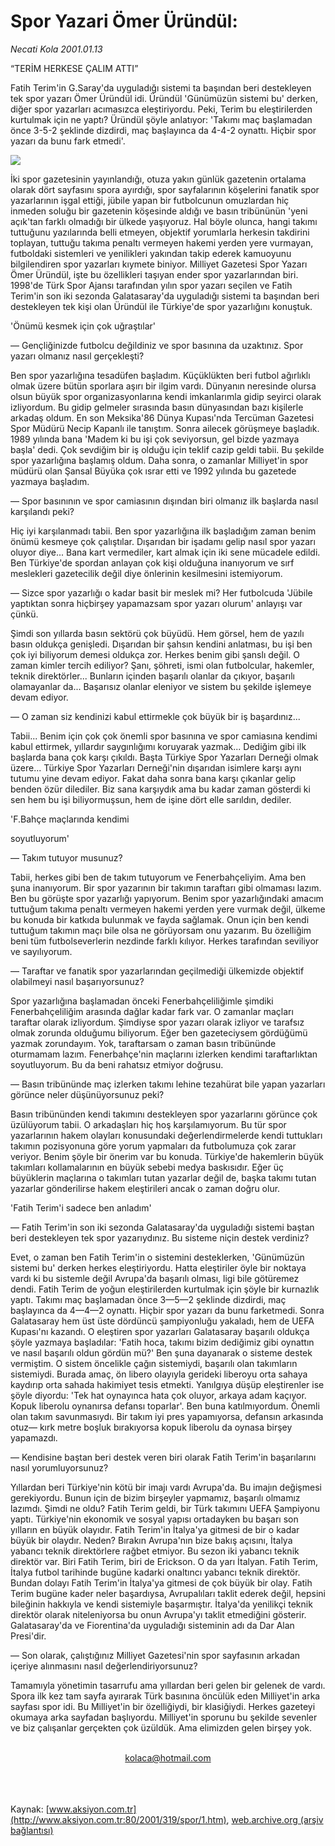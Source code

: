 # Spor Yazari Ömer Üründül:

*Necati Kola 2001.01.13*

<div>
 <p class="baslik">
  “TERİM HERKESE ÇALIM ATTI”
 </p>
 <p class="spot">
  Fatih Terim'in G.Saray'da uyguladığı sistemi ta  başından beri destekleyen tek spor yazarı Ömer  Üründül idi. Üründül 'Günümüzün sistemi bu'  derken, diğer spor yazarları acımasızca  eleştiriyordu. Peki, Terim bu eleştirilerden  kurtulmak için ne yaptı? Üründül şöyle anlatıyor:  'Takımı maç başlamadan önce 3-5-2  şeklinde dizdirdi, maç başlayınca da   4-4-2 oynattı. Hiçbir spor yazarı da bunu fark etmedi'.
 </p>
 <p class="metin">
 </p>
 <img border="0" src="/web/20010622034019im_/http://www.aksiyon.com.tr/2001/319/resimler/Terim.jpg"/>
 <p class="metin">
  İki spor gazetesinin yayınlandığı, otuza yakın günlük gazetenin ortalama olarak dört sayfasını spora ayırdığı, spor sayfalarının köşelerini fanatik spor yazarlarının işgal ettiği, jübile yapan bir futbolcunun omuzlardan hiç inmeden soluğu bir gazetenin köşesinde aldığı ve basın tribününün 'yeni açık'tan farklı olmadığı bir ülkede yaşıyoruz. Hal böyle olunca, hangi takımı tuttuğunu yazılarında belli etmeyen, objektif yorumlarla herkesin takdirini toplayan, tuttuğu takıma penaltı vermeyen hakemi yerden yere vurmayan, futboldaki sistemleri ve yenilikleri yakından takip ederek kamuoyunu bilgilendiren spor yazarları kıymete biniyor. Milliyet Gazetesi Spor Yazarı Ömer Üründül, işte bu özellikleri taşıyan ender spor yazarlarından biri. 1998'de Türk Spor Ajansı tarafından yılın spor yazarı seçilen ve Fatih Terim'in son iki sezonda Galatasaray'da uyguladığı sistemi ta başından beri destekleyen tek kişi olan Üründül ile Türkiye'de spor yazarlığını konuştuk.
 </p>
 <p class="metin">
  'Önümü kesmek için çok uğraştılar'
 </p>
 <p class="metin">
  — Gençliğinizde futbolcu değildiniz ve spor basınına da uzaktınız. Spor yazarı olmanız nasıl gerçekleşti?
 </p>
 <p class="metin">
  Ben spor yazarlığına tesadüfen başladım. Küçüklükten beri futbol ağırlıklı olmak üzere bütün sporlara aşırı bir ilgim vardı. Dünyanın neresinde olursa olsun büyük spor organizasyonlarına kendi imkanlarımla gidip seyirci olarak izliyordum. Bu gidip gelmeler sırasında basın dünyasından bazı kişilerle arkadaş oldum. En son Meksika'86 Dünya Kupası'nda Tercüman Gazetesi Spor Müdürü Necip Kapanlı ile tanıştım. Sonra ailecek görüşmeye başladık. 1989 yılında bana 'Madem ki bu işi çok seviyorsun, gel bizde yazmaya başla' dedi. Çok sevdiğim bir iş olduğu için teklif cazip geldi tabii. Bu şekilde spor yazarlığına başlamış oldum. Daha sonra, o zamanlar Milliyet'in spor müdürü olan Şansal Büyüka çok ısrar etti ve 1992 yılında bu gazetede yazmaya başladım.
 </p>
 <p class="metin">
  — Spor basınının ve spor camiasının dışından biri olmanız ilk başlarda nasıl karşılandı peki?
 </p>
 <p class="metin">
  Hiç iyi karşılanmadı tabii. Ben spor yazarlığına ilk başladığım zaman benim önümü kesmeye çok çalıştılar. Dışarıdan bir işadamı gelip nasıl spor yazarı oluyor diye... Bana kart vermediler, kart almak için iki sene mücadele edildi. Ben Türkiye'de spordan anlayan çok kişi olduğuna inanıyorum ve sırf meslekleri gazetecilik değil diye önlerinin kesilmesini istemiyorum.
 </p>
 <p class="metin">
  — Sizce spor yazarlığı o kadar basit bir meslek mi? Her futbolcuda 'Jübile yaptıktan sonra hiçbirşey yapamazsam spor yazarı olurum' anlayışı var çünkü.
 </p>
 <p class="metin">
  Şimdi son yıllarda basın sektörü çok büyüdü. Hem görsel, hem de yazılı basın oldukça genişledi. Dışarıdan bir şahsın kendini anlatması, bu işi ben çok iyi biliyorum demesi oldukça zor. Herkes benim gibi şanslı değil. O zaman kimler tercih ediliyor? Şanı, şöhreti, ismi olan futbolcular, hakemler, teknik direktörler... Bunların içinden başarılı olanlar da çıkıyor, başarılı olamayanlar da... Başarısız olanlar eleniyor ve sistem bu şekilde işlemeye devam ediyor.
 </p>
 <p class="metin">
  — O zaman siz kendinizi kabul ettirmekle çok büyük bir iş başardınız...
 </p>
 <p class="metin">
  Tabii... Benim için çok çok önemli spor basınına ve spor camiasına kendimi kabul ettirmek, yıllardır saygınlığımı koruyarak yazmak... Dediğim gibi ilk başlarda bana çok karşı çıkıldı. Başta Türkiye Spor Yazarları Derneği olmak üzere... Türkiye Spor Yazarları Derneği'nin dışarıdan isimlere karşı aynı tutumu yine devam ediyor. Fakat daha sonra bana karşı çıkanlar gelip benden özür dilediler. Biz sana karşıydık ama bu kadar zaman gösterdi ki sen hem bu işi biliyormuşsun, hem de işine dört elle sarıldın, dediler.
 </p>
 <p class="metin">
  'F.Bahçe maçlarında kendimi
 </p>
 <p class="metin">
  soyutluyorum'
 </p>
 <p class="metin">
  — Takım tutuyor musunuz?
 </p>
 <p class="metin">
  Tabii, herkes gibi ben de takım tutuyorum ve Fenerbahçeliyim. Ama ben şuna inanıyorum. Bir spor yazarının bir takımın taraftarı gibi olmaması lazım. Ben bu görüşte spor yazarlığı yapıyorum. Benim spor yazarlığındaki amacım tuttuğum takıma penaltı vermeyen hakemi yerden yere vurmak değil, ülkeme bu konuda bir katkıda bulunmak ve fayda sağlamak. Onun için ben kendi tuttuğum takımın maçı bile olsa ne görüyorsam onu yazarım. Bu özelliğim beni tüm futbolseverlerin nezdinde farklı kılıyor. Herkes tarafından seviliyor ve sayılıyorum.
 </p>
 <p class="metin">
  — Taraftar ve fanatik spor yazarlarından geçilmediği ülkemizde objektif olabilmeyi nasıl başarıyorsunuz?
 </p>
 <p class="metin">
  Spor yazarlığına başlamadan önceki Fenerbahçeliliğimle şimdiki Fenerbahçeliliğim arasında dağlar kadar fark var. O zamanlar maçları taraftar olarak izliyordum. Şimdiyse spor yazarı olarak izliyor ve tarafsız olmak zorunda olduğumu biliyorum. Eğer ben gazeteciysem gördüğümü yazmak zorundayım. Yok, taraftarsam o zaman basın tribününde oturmamam lazım. Fenerbahçe'nin maçlarını izlerken kendimi taraftarlıktan soyutluyorum. Bu da beni rahatsız etmiyor doğrusu.
 </p>
 <p class="metin">
  — Basın tribününde maç izlerken takımı lehine tezahürat bile yapan yazarları görünce neler düşünüyorsunuz peki?
 </p>
 <p class="metin">
  Basın tribününden kendi takımını destekleyen spor yazarlarını görünce çok üzülüyorum tabii. O arkadaşları hiç hoş karşılamıyorum. Bu tür spor yazarlarının hakem olayları konusundaki değerlendirmelerde kendi tuttukları takımın pozisyonuna göre yorum yapmaları da futbolumuza çok zarar veriyor. Benim şöyle bir önerim var bu konuda. Türkiye'de hakemlerin büyük takımları kollamalarının en büyük sebebi medya baskısıdır. Eğer üç büyüklerin maçlarına o takımları tutan yazarlar değil de, başka takımı tutan yazarlar gönderilirse hakem eleştirileri ancak o zaman doğru olur.
 </p>
 <p class="metin">
  'Fatih Terim'i sadece ben anladım'
 </p>
 <p class="metin">
  — Fatih Terim'in son iki sezonda Galatasaray'da uyguladığı sistemi baştan beri destekleyen tek spor yazarıydınız. Bu sisteme niçin destek verdiniz?
 </p>
 <p class="metin">
  Evet, o zaman ben Fatih Terim'in o sistemini desteklerken, 'Günümüzün sistemi bu' derken herkes eleştiriyordu. Hatta eleştiriler öyle bir noktaya vardı ki bu sistemle değil Avrupa'da başarılı olması, ligi bile götüremez dendi. Fatih Terim de yoğun eleştirilerden kurtulmak için şöyle bir kurnazlık yaptı. Takımı maç başlamadan önce 3—5—2 şeklinde dizdirdi, maç başlayınca da 4—4—2 oynattı. Hiçbir spor yazarı da bunu farketmedi. Sonra Galatasaray hem üst üste dördüncü şampiyonluğu yakaladı, hem de UEFA Kupası'nı kazandı. O eleştiren spor yazarları Galatasaray başarılı oldukça şöyle yazmaya başladılar: 'Fatih hoca, takımı bizim dediğimiz gibi oynattın ve nasıl başarılı oldun gördün mü?' Ben şuna dayanarak o sisteme destek vermiştim. O sistem öncelikle çağın sistemiydi, başarılı olan takımların sistemiydi. Burada amaç, ön libero olayıyla gerideki liberoyu orta sahaya kaydırıp orta sahada hakimiyet tesis etmekti. Yanılgıya düşüp eleştirenler ise şöyle diyordu: 'Tek hat oynayınca hata çok oluyor, arkaya adam kaçıyor. Kopuk liberolu oynanırsa defansı toparlar'. Ben buna katılmıyordum. Önemli olan takım savunmasıydı. Bir takım iyi pres yapamıyorsa, defansın arkasında otuz— kırk metre boşluk bırakıyorsa kopuk liberolu da oynasa birşey yapamazdı.
 </p>
 <p class="metin">
  — Kendisine baştan beri destek veren biri olarak Fatih Terim'in başarılarını nasıl yorumluyorsunuz?
 </p>
 <p class="metin">
  Yıllardan beri Türkiye'nin kötü bir imajı vardı Avrupa'da. Bu imajın değişmesi gerekiyordu. Bunun için de bizim birşeyler yapmamız, başarılı olmamız lazımdı. Şimdi ne oldu? Fatih Terim geldi, bir Türk takımını UEFA Şampiyonu yaptı. Türkiye'nin ekonomik ve sosyal yapısı ortadayken bu başarı son yılların en büyük olayıdır. Fatih Terim'in İtalya'ya gitmesi de bir o kadar büyük bir olaydır. Neden? Bırakın Avrupa'nın bize bakış açısını, İtalya yabancı teknik direktörlere rağbet etmiyor. Bu sezon iki yabancı teknik direktör var. Biri Fatih Terim, biri de Erickson. O da yarı İtalyan. Fatih Terim, İtalya futbol tarihinde bugüne kadarki onaltıncı yabancı teknik direktör. Bundan dolayı Fatih Terim'in İtalya'ya gitmesi de çok büyük bir olay. Fatih Terim bugüne kader neler başardıysa, Avrupalıları taklit ederek değil, hepsini bileğinin hakkıyla ve kendi sistemiyle başarmıştır. İtalya'da yenilikçi teknik direktör olarak niteleniyorsa bu onun Avrupa'yı taklit etmediğini gösterir. Galatasaray'da ve Fiorentina'da uyguladığı sisteminin adı da Dar Alan Presi'dir.
 </p>
 <p class="metin">
  — Son olarak, çalıştığınız Milliyet Gazetesi'nin spor sayfasının arkadan içeriye alınmasını nasıl değerlendiriyorsunuz?
 </p>
 <p class="metin">
  Tamamıyla yönetimin tasarrufu ama yıllardan beri gelen bir gelenek de vardı. Spora ilk kez tam sayfa ayırarak Türk basınına öncülük eden Milliyet'in arka sayfası spor idi. Bu Milliyet'in bir özelliğiydi, bir klasiğiydi. Herkes gazeteyi okumaya arka sayfadan başlıyordu. Milliyet'in sporunu bu şekilde sevenler ve biz çalışanlar gerçekten çok üzüldük. Ama elimizden gelen birşey yok.
 </p>
 <br/>
 <center>
  <a class="anaorta" href="http://web.archive.org/web/20010622034019/mailto:kolaca@hotmail.com">
   kolaca@hotmail.com
  </a>
 </center>
 <br/>
 <br/>
 <br/>
</div>

Kaynak: [www.aksiyon.com.tr](http://www.aksiyon.com.tr:80/2001/319/spor/1.htm), [web.archive.org (arşiv bağlantısı)](http://web.archive.org/web/20010622034019/http://www.aksiyon.com.tr:80/2001/319/spor/1.htm)
